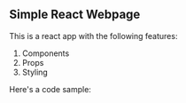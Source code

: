 ## Simple React Webpage

This is a react app with the following features:

1.  Components
2.  Props
3.  Styling

Here's a code sample:
